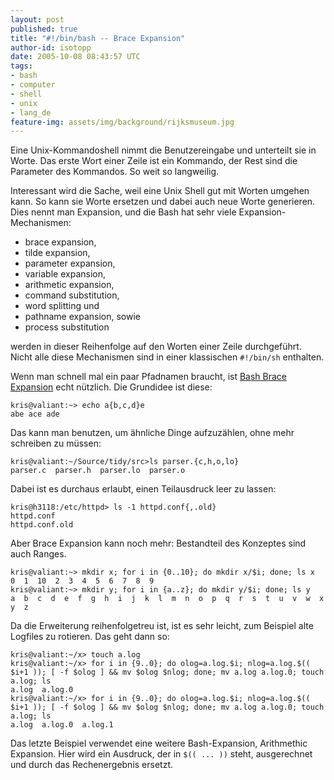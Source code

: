 ```yaml
---
layout: post
published: true
title: "#!/bin/bash -- Brace Expansion"
author-id: isotopp
date: 2005-10-08 08:43:57 UTC
tags:
- bash
- computer
- shell
- unix
- lang_de
feature-img: assets/img/background/rijksmuseum.jpg
---
```


Eine Unix-Kommandoshell nimmt die Benutzereingabe und unterteilt sie in Worte. 
Das erste Wort einer Zeile ist ein Kommando, der Rest sind die Parameter des Kommandos. 
So weit so langweilig.

Interessant wird die Sache, weil eine Unix Shell gut mit Worten umgehen kann. 
So kann sie Worte ersetzen und dabei auch neue Worte generieren. 
Dies nennt man Expansion, und die Bash hat sehr viele Expansion-Mechanismen: 

- brace expansion, 
- tilde expansion,  
- parameter expansion,
- variable expansion, 
- arithmetic expansion,
- command substitution,
- word splitting und  
- pathname expansion, sowie
- process substitution 

werden in dieser Reihenfolge auf den Worten einer Zeile durchgeführt. 
Nicht alle diese Mechanismen sind in einer klassischen `#!/bin/sh` enthalten.

Wenn man schnell mal ein paar Pfadnamen braucht, ist 
[Bash Brace Expansion](http://ebergen.net/wordpress/?p=80)
echt nützlich.
Die Grundidee ist diese: 

```console
kris@valiant:~> echo a{b,c,d}e
abe ace ade
```

Das kann man benutzen, um ähnliche Dinge aufzuzählen, ohne mehr schreiben zu müssen:

```console
kris@valiant:~/Source/tidy/src>ls parser.{c,h,o,lo}
parser.c  parser.h  parser.lo  parser.o
``` 

Dabei ist es durchaus erlaubt, einen Teilausdruck leer zu lassen:

```console
kris@h3118:/etc/httpd> ls -1 httpd.conf{,.old}
httpd.conf
httpd.conf.old
```

Aber Brace Expansion kann noch mehr: Bestandteil des Konzeptes sind auch Ranges. 

```console
kris@valiant:~> mkdir x; for i in {0..10}; do mkdir x/$i; done; ls x
0  1  10  2  3  4  5  6  7  8  9
kris@valiant:~> mkdir y; for i in {a..z}; do mkdir y/$i; done; ls y
a  b  c  d  e  f  g  h  i  j  k  l  m  n  o  p  q  r  s  t  u  v  w  x  y  z
```

Da die Erweiterung reihenfolgetreu ist, ist es sehr leicht, zum Beispiel alte Logfiles zu rotieren. Das geht dann so:

```console
kris@valiant:~/x> touch a.log
kris@valiant:~/x> for i in {9..0}; do olog=a.log.$i; nlog=a.log.$(( $i+1 )); [ -f $olog ] && mv $olog $nlog; done; mv a.log a.log.0; touch a.log; ls
a.log  a.log.0
kris@valiant:~/x> for i in {9..0}; do olog=a.log.$i; nlog=a.log.$(( $i+1 )); [ -f $olog ] && mv $olog $nlog; done; mv a.log a.log.0; touch a.log; ls
a.log  a.log.0  a.log.1
```

Das letzte Beispiel verwendet eine weitere Bash-Expansion, Arithmethic Expansion. 
Hier wird ein Ausdruck, der in `$(( ... ))` steht, ausgerechnet und durch das Rechenergebnis ersetzt.
